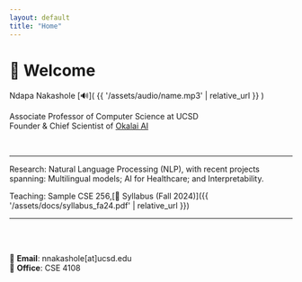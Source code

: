 ```yaml
---
layout: default
title: "Home"
---
```


# 👋 Welcome

Ndapa Nakashole
[🔊]( {{ '/assets/audio/name.mp3' | relative_url }} )

Associate Professor of Computer Science at UCSD  
Founder & Chief Scientist of [Okalai AI](https://okalai.org)

<br>

---

Research: Natural Language Processing (NLP), with recent projects spanning: Multilingual models; AI for Healthcare; and Interpretability.
<br>

Teaching: Sample CSE 256,[📄 Syllabus (Fall 2024)]({{ '/assets/docs/syllabus_fa24.pdf' | relative_url }})


---

<br><br>



📧 **Email**: nnakashole[at]ucsd.edu  
🏢 **Office**: CSE 4108


